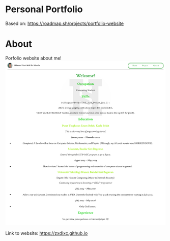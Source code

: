 # Personal Portfolio

Based on: https://roadmap.sh/projects/portfolio-website

# About

Porfolio website about me!
![alt text](<HS Portfolio - Homepage Screenshot.png>)

Link to website: https://zxdixc.github.io
